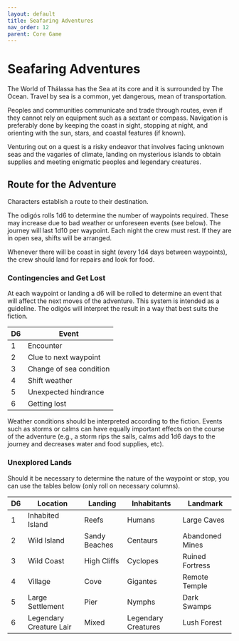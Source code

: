 ```yaml
---
layout: default
title: Seafaring Adventures
nav_order: 12
parent: Core Game
---
```


# Seafaring Adventures

The World of Thálassa has the Sea at its core and it is surrounded by The Ocean. Travel by sea is a common, yet dangerous, mean of transportation. 

Peoples and communities communicate and trade through routes, even if they cannot rely on equipment such as a sextant or compass. Navigation is preferably done by keeping the coast in sight, stopping at night, and orienting with the sun, stars, and coastal features (if known).

Venturing out on a quest is a risky endeavor that involves facing unknown seas and the vagaries of climate, landing on mysterious islands to obtain supplies and meeting enigmatic peoples and legendary creatures.

## Route for the Adventure
Characters establish a route to their destination. 

The odigós rolls 1d6 to determine the number of waypoints required. These may increase due to bad weather or unforeseen events (see below). The journey will last 1d10 per waypoint. Each night the crew must rest. If they are in open sea, shifts will be arranged.

Whenever there will be coast in sight (every 1d4 days between waypoints), the crew should land for repairs and look for food.

### Contingencies and Get Lost

At each waypoint or landing a d6 will be rolled to determine an event that will affect the next moves of the adventure. This system is intended as a guideline. The odigós will interpret the result in a way that best suits the fiction.

| D6 | Event                   |
|----|-------------------------|
| 1  | Encounter               |
| 2  | Clue to next waypoint   |
| 3  | Change of sea condition |
| 4  | Shift weather           |
| 5  | Unexpected hindrance    |
| 6  | Getting lost            |

Weather conditions should be interpreted according to the fiction. Events such as storms or calms can have equally important effects on the course of the adventure (e.g., a storm rips the sails, calms add 1d6 days to the journey and decreases water and food supplies, etc).

### Unexplored Lands

Should it be necessary to determine the nature of the waypoint or stop, you can use the tables below (only roll on necessary columns).

| D6 | Location                | Landing       | Inhabitants         | Landmark        |
|----|-------------------------|---------------|---------------------|-----------------|
| 1  | Inhabited Island        | Reefs         | Humans              | Large Caves     |
| 2  | Wild Island             | Sandy Beaches | Centaurs            | Abandoned Mines |
| 3  | Wild Coast              | High Cliffs   | Cyclopes            | Ruined Fortress |
| 4  | Village                 | Cove          | Gigantes            | Remote Temple   |
| 5  | Large Settlement        | Pier          | Nymphs              | Dark Swamps     |
| 6  | Legendary Creature Lair | Mixed         | Legendary Creatures | Lush Forest     |
